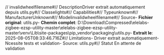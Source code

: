 // invalidwheelfilename#// DescriptionDriver extrait automatiquement depuis utils.py#// Classelights#// Capabilities#// Typeunknown#// ManufacturerUnknown#// Modelinvalidwheelfilename#// Source- **Fichier original**: utils.py- **Chemin complet**: D:\Download\Compressed\elelabs-zigbee-ezsp-utility-master\elelabs-zigbee-ezsp-utility-master\venv\Lib\site-packages\pip\_vendor\packaging\utils.py- **Extrait le**: 2025-08-05T08:33:46.716Z#// Limitations- Driver extrait automatiquement- Ncessite tests et validation- Source: utils.py#// Statut En attente de validation
